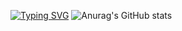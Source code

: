 <a href="https://git.io/typing-svg"><img src="https://readme-typing-svg.demolab.com?font=Fira+Code&size=27&duration=1800&pause=800&color=F79385&background=FFF5F100&multiline=true&width=520&height=88&lines=patience+is+key+in+life;耐心+是+生+活+的+关+键" alt="Typing SVG" /></a>
![Anurag's GitHub stats](https://github-readme-stats.vercel.app/api?username=HOWILLMAKEIT)


